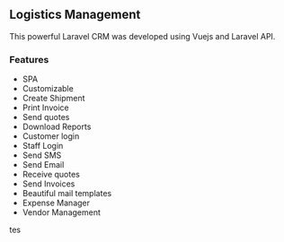## Logistics Management

This powerful Laravel CRM was developed using Vuejs and Laravel API.

### Features

+ SPA
+ Customizable
+ Create Shipment
+ Print Invoice
+ Send quotes
+ Download Reports
+ Customer login
+ Staff Login
+ Send SMS
+ Send Email
+ Receive quotes
+ Send Invoices
+ Beautiful mail templates
+ Expense Manager
+ Vendor Management

tes
